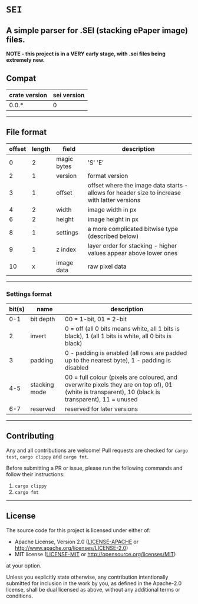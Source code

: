 `SEI`
==================
<!-- ![CI](https://github.com/sycrosity/sei/actions/workflows/ci.yml/badge.svg) -->

A simple parser for .SEI (stacking ePaper image) files.
-------
**NOTE - this project is in a VERY early stage, with .sei files being extremely new.**

## Compat

| crate version | sei version | 
| --- | --- |
| 0.0.* | 0 |

---

<!-- ## Download & Test

#### From source

1. Install rust at [rustup.rs](https://rustup.rs)
2. Install espup at [esp-rs/espup](https://github.com/esp-rs/espup)
3. Clone the repo `git clone https://github.com/Sycrosity/sei.git`
4. `cd sei`
5. Build with `cargo ` -->


## File format

offset | length | field | description |
| -------- | ------- | ------- | ------- |
0 | 2 | magic bytes | 'S' 'E' |
2 | 1 | version | format version |
3 | 1 | offset | offset where the image data starts - allows for header size to increase with latter versions |
4 | 2 | width | image width in px |
6 | 2 | height | image height in px |
8 | 1 | settings | a more complicated bitwise type (described below) |
9 | 1 | z index | layer order for stacking - higher values appear above lower ones
10 | x | image data | raw pixel data |

---

### Settings format

bit(s) | name | description |
| -------- | ------- | ------- |
0-1 | bit depth | 00 = 1-bit, 01 = 2-bit | 10 = 4 bit | 11 = not used |
2 | invert | 0 = off (all 0 bits means white, all 1 bits is black), 1 (all 1 bits is white, all 0 bits is black) |
3 | padding | 0 - padding is enabled (all rows are padded up to the nearest byte), 1 - padding is disabled |
4-5 | stacking mode | 00 = full colour (pixels are coloured, and overwrite pixels they are on top of), 01 (white is transparent), 10 (black is transparent), 11 = unused |
6-7 | reserved | reserved for later versions |

-------

## Contributing

Any and all contributions are welcome! Pull requests are checked for `cargo test`, `cargo clippy` and `cargo fmt`.

Before submitting a PR or issue, please run the following commands and follow their instructions:
1. `cargo clippy`
2. `cargo fmt`

-------

## License

The source code for this project is licensed under either of:

 - Apache License, Version 2.0 ([LICENSE-APACHE](LICENSE-APACHE) or <http://www.apache.org/licenses/LICENSE-2.0>)
 - MIT license ([LICENSE-MIT](LICENSE-MIT) or <http://opensource.org/licenses/MIT>)

at your option.

Unless you explicitly state otherwise, any contribution intentionally submitted for inclusion in the work by you, as defined in the Apache-2.0 license, shall be dual licensed as above, without any additional terms or conditions.